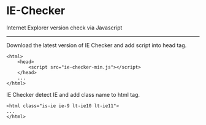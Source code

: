 IE-Checker
==========

Internet Explorer version check via Javascript

---

Download the latest version of IE Checker and add script into head tag.

	<html>
		<head>
			<script src="ie-checker-min.js"></script>
		</head>
		...
	</html>


IE Checker detect IE and add class name to html tag.

	<html class="is-ie ie-9 lt-ie10 lt-ie11">
	...
	</html>
